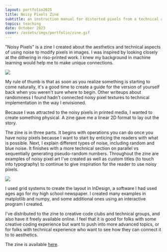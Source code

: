 ```yaml
---
layout: portfolio2025
title: Noisy Pixels Zine
subtitle: an instruction manual for distorted pixels from a technical and aesthetic perspective
topics: teaching
date: October 2023
cover: /assets/imgs/portfolio/zine.gif
---
```


"Noisy Pixels" is a zine I created about the aesthetics and technical aspects of using noise to modify pixels in images. I was inspired by looking closely at the dithering in riso-printed work. I knew my background in machine learning would help me to make unique connections.

<img class="floatmedimage" src="/assets/imgs/20231022_noisy_pixels_zine/img1.png">

My rule of thumb is that as soon as you realize something is starting to come naturally, it's a good time to create a guide for the version of yourself back when you weren't sure where to begin. Other writeups about randomness I found hadn't connected noisy pixel textures to technical implementation in the way I envisioned.

Because I was attracted to the noisy pixels in printed media, I wanted to create something physical. A zine gave me a linear 2D format to lay out the story.

The zine is in three parts. It begins with operations you can do once you have noisy pixels because I want to start by enticing the readers with what is possible. Next, I explain different types of noise, including random and blue noise. It finishes with a more technical section on parallel vs sequentially generating pseudo-random numbers. Throughout the zine are examples of noisy pixel art I've created as well as custom titles (to touch into typography) to continue to give inspiration for the reader to use noisy pixels.

<img class="fullwidth" src="/assets/imgs/20231022_noisy_pixels_zine/img3.jpg">

I used grid systems to create the layout in InDesign, a software I had used ages ago for my high school newspaper. I created many examples in matplotlib and numpy, and some additional ones using an interactive program I created.

I've distributed to the zine to creative code clubs and technical groups, and also have it freely available online. I feel that it is good for folks with some creative coding experience but want to push into more advanced topics, or for folks with technical experience who want to see how they can connect it to to aesthetics.

The zine is available [here](/assets/docs/thisxorthat-noisypixels.pdf).